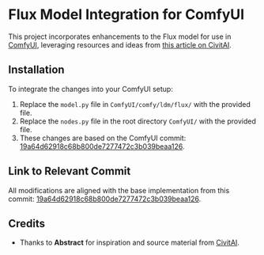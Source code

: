 # Flux Model Integration for ComfyUI

This project incorporates enhancements to the Flux model for use in [ComfyUI](https://github.com/comfyanonymous/ComfyUI), leveraging resources and ideas from [this article on CivitAI](https://civitai.com/articles/9984).

## Installation

To integrate the changes into your ComfyUI setup:

1. Replace the `model.py` file in `ComfyUI/comfy/ldm/flux/` with the provided file.
2. Replace the `nodes.py` file in the root directory `ComfyUI/` with the provided file.
3. These changes are based on the ComfyUI commit: [19a64d62918c68b800de7277472c3b039beaa126](https://github.com/comfyanonymous/ComfyUI/commit/19a64d62918c68b800de7277472c3b039beaa126).

## Link to Relevant Commit

All modifications are aligned with the base implementation from this commit:
[19a64d62918c68b800de7277472c3b039beaa126](https://github.com/comfyanonymous/ComfyUI/commit/19a64d62918c68b800de7277472c3b039beaa126).

## Credits

- Thanks to **Abstract** for inspiration and source material from [CivitAI](https://civitai.com/articles/9984).
